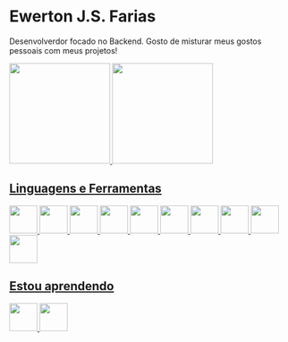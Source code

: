 <h1>Ewerton J.S. Farias</h1>

<p>Desenvolverdor focado no Backend. Gosto de misturar meus gostos pessoais com meus projetos!</p>

<div>
<a href="https://github.com/Ewerton-Jose">
<img loading="lazy" height="180em" src="https://github-readme-stats.vercel.app/api/top-langs/?username=Ewerton-Jose&layout=compact&langs_count=7&theme=dracula"/>
<img loading="lazy" height="180em" src="https://github-readme-stats.vercel.app/api?username=Ewerton-Jose&show_icons=true&theme=dracula&include_all_commits=true&count_private=true"/>
</div>

<h2>Linguagens e Ferramentas</h2>


<div>


<img src="https://cdn.jsdelivr.net/gh/devicons/devicon@latest/icons/python/python-original.svg" style="width: 50px"/>          
<img src="https://cdn.jsdelivr.net/gh/devicons/devicon@latest/icons/django/django-plain.svg" style="width: 50px; height: 50px;"/>
          
<img src="https://cdn.jsdelivr.net/gh/devicons/devicon@latest/icons/html5/html5-original.svg" style="width: 50px; height: 50px;" />          
<img src="https://cdn.jsdelivr.net/gh/devicons/devicon@latest/icons/css3/css3-original.svg" style="width: 50px; height: 50px;" />
<img src="https://cdn.jsdelivr.net/gh/devicons/devicon@latest/icons/sass/sass-original.svg" style="width: 50px; height: 50px;" />


<img src="https://cdn.jsdelivr.net/gh/devicons/devicon@latest/icons/javascript/javascript-original.svg" style="width: 50px; height: 50px;"/>
<img src="https://cdn.jsdelivr.net/gh/devicons/devicon@latest/icons/json/json-original.svg" style="width: 50px; height: 50px;"/>
          
<img src="https://cdn.jsdelivr.net/gh/devicons/devicon@latest/icons/firebase/firebase-original.svg" style="width: 50px; height: 50px;"/>
<img src="https://cdn.jsdelivr.net/gh/devicons/devicon@latest/icons/mysql/mysql-original.svg" style="width: 50px; height: 50px;" />
<img src="https://cdn.jsdelivr.net/gh/devicons/devicon@latest/icons/linux/linux-original.svg" width="50px" />
          
          


</div>

<h2>Estou aprendendo</h2>

<div>

<img src="https://cdn.jsdelivr.net/gh/devicons/devicon@latest/icons/java/java-original.svg" width="50px" />
<img src="https://cdn.jsdelivr.net/gh/devicons/devicon@latest/icons/bootstrap/bootstrap-original.svg" width="50px" />
          
 
</div>
          
                    
